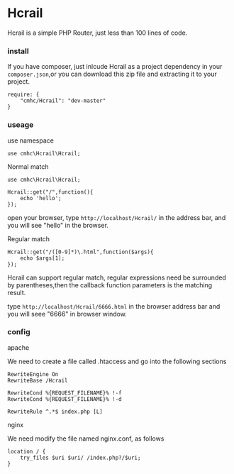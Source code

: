 Hcrail
======

Hcrail is a simple PHP Router, just less than 100 lines of code. 

### install ###

If you have composer, just inlcude Hcrail as a project dependency in your `composer.json`,or you can download this zip file and extracting it to your project.

```
require: {
	"cmhc/Hcrail": "dev-master"
}
```

### useage ###

use namespace

```
use cmhc\Hcrail\Hcrail;
```

Normal match

```
use cmhc\Hcrail\Hcrail;

Hcrail::get("/",function(){
	echo 'hello';
});
```
open your browser, type `http://localhost/Hcrail/` in the address bar, and you will see "hello" in the browser.


Regular match

```
Hcrail::get("/([0-9]*)\.html",function($args){
	echo $args[1];
});
```

Hcrail can support regular match, regular expressions need be surrounded by parentheses,then the callback function parameters is the matching result.

type `http://localhost/Hcrail/6666.html` in the browser address bar and you will seee "6666" in browser window.

### config ###

apache

We need to create a file called .htaccess and go into the following sections

```
RewriteEngine On
RewriteBase /Hcrail

RewriteCond %{REQUEST_FILENAME}% !-f
RewriteCond %{REQUEST_FILENAME}% !-d

RewriteRule ^.*$ index.php [L]
```

nginx

We need modify the file named nginx.conf, as follows

```
location / {
	try_files $uri $uri/ /index.php?/$uri;
}
```
